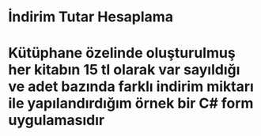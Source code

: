 # İndirim Tutar Hesaplama
# Kütüphane özelinde oluşturulmuş her kitabın 15 tl olarak var sayıldığı ve adet bazında farklı indirim miktarı ile yapılandırdığım örnek bir C# form uygulamasıdır
